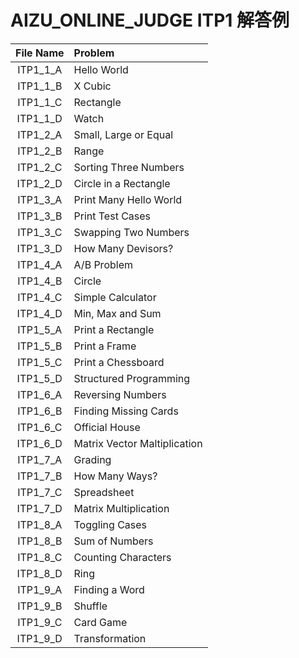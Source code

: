 # AIZU_ONLINE_JUDGE ITP1 解答例
| File Name | Problem |
|:---:|:---|
|ITP1_1_A |Hello World |
|ITP1_1_B |X Cubic |
|ITP1_1_C |Rectangle |
|ITP1_1_D |Watch |
|ITP1_2_A |Small, Large or Equal |
|ITP1_2_B |Range |
|ITP1_2_C |Sorting Three Numbers |
|ITP1_2_D |Circle in a Rectangle |
|ITP1_3_A |Print Many Hello World |
|ITP1_3_B |Print Test Cases |
|ITP1_3_C |Swapping Two Numbers |
|ITP1_3_D |How Many Devisors? |
|ITP1_4_A |A/B Problem |
|ITP1_4_B |Circle |
|ITP1_4_C |Simple Calculator |
|ITP1_4_D |Min, Max and Sum |
|ITP1_5_A |Print a Rectangle |
|ITP1_5_B |Print a Frame |
|ITP1_5_C |Print a Chessboard |
|ITP1_5_D |Structured Programming |
|ITP1_6_A |Reversing Numbers |
|ITP1_6_B |Finding Missing Cards |
|ITP1_6_C |Official House |
|ITP1_6_D |Matrix Vector Maltiplication |
|ITP1_7_A |Grading |
|ITP1_7_B |How Many Ways? |
|ITP1_7_C |Spreadsheet |
|ITP1_7_D |Matrix Multiplication |
|ITP1_8_A |Toggling Cases |
|ITP1_8_B |Sum of Numbers |
|ITP1_8_C |Counting Characters |
|ITP1_8_D |Ring |
|ITP1_9_A |Finding a Word |
|ITP1_9_B |Shuffle |
|ITP1_9_C |Card Game |
|ITP1_9_D |Transformation |
